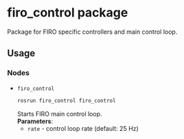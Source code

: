# firo_control package
Package for FIRO specific controllers and main control loop.
## Usage
### Nodes 
- `firo_control`
  ```bash
  rosrun firo_control firo_control
  ```
  Starts FIRO main control loop.  
  **Parameters**:
    - `rate` - control loop rate (default: 25 Hz)
